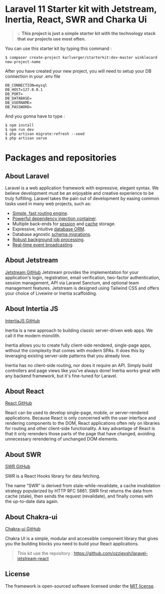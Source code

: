 # Laravel 11 Starter kit with Jetstream, Inertia, React, SWR and Charka Ui
> 💡 **This project is just a simple starter kit with the technology stack that our projects use most often.**

You can use this starter kit by typing this command : 
```shell
$ composer create-project karlverger/starterkit:dev-master winklecard new-project-name
```

After you have created your new project, you will need to setup your DB connection in your .env file

```dotenv
DB_CONNECTION=mysql
DB_HOST=127.0.0.1
DB_PORT=
DB_DATABASE=
DB_USERNAME=
DB_PASSWORD=
```

And you gonna have  to type :
```shell
$ npm install
$ npm run dev
$ php artisan migrate:refresh --seed 
$ php artisan serve
```

# Packages and repositories

## About Laravel

Laravel is a web application framework with expressive, elegant syntax. We believe development must be an enjoyable and creative experience to be truly fulfilling. Laravel takes the pain out of development by easing common tasks used in many web projects, such as:

- [Simple, fast routing engine](https://laravel.com/docs/routing).
- [Powerful dependency injection container](https://laravel.com/docs/container).
- Multiple back-ends for [session](https://laravel.com/docs/session) and [cache](https://laravel.com/docs/cache) storage.
- Expressive, intuitive [database ORM](https://laravel.com/docs/eloquent).
- Database agnostic [schema migrations](https://laravel.com/docs/migrations).
- [Robust background job processing](https://laravel.com/docs/queues).
- [Real-time event broadcasting](https://laravel.com/docs/broadcasting).


## About Jetstream
[Jetstream GitHub](https://github.com/laravel/jetstream)
Jetstream provides the implementation for your application's login, registration, email verification, two-factor authentication, session management, API via Laravel Sanctum, and optional team management features. Jetstream is designed using Tailwind CSS and offers your choice of Livewire or Inertia scaffolding.

## About Intertia JS
[IntertiaJS GitHub](https://github.com/inertiajs)

Inertia is a new approach to building classic server-driven web apps. We call it the modern monolith.

Inertia allows you to create fully client-side rendered, single-page apps, without the complexity that comes with modern SPAs. It does this by leveraging existing server-side patterns that you already love.

Inertia has no client-side routing, nor does it require an API. Simply build controllers and page views like you've always done! Inertia works great with any backend framework, but it's fine-tuned for Laravel.


## About React
[React GitHub](https://github.com/facebook/react)

React can be used to develop single-page, mobile, or server-rendered applications. Because React is only concerned 
with the user interface and rendering components to the DOM, React applications often rely on libraries for routing and other client-side functionality. 
A key advantage of React is that it only rerenders those parts of the page that have changed, avoiding unnecessary rerendering of unchanged DOM elements.

## About SWR
[SWR GitHub](https://github.com/vercel/swr)

SWR is a React Hooks library for data fetching.

The name “SWR” is derived from stale-while-revalidate, a cache invalidation strategy popularized by HTTP RFC 5861. SWR first returns the data from cache (stale), then sends the request (revalidate), and finally comes with the up-to-date data again.

## About Chakra-ui
[Chakra-ui GitHub](https://github.com/chakra-ui/chakra-ui)

Chakra UI is a simple, modular and accessible component library that gives you the building blocks you need to build your React applications.

> This kit use the repository :  https://github.com/ozziexsh/laravel-jetstream-react

## License

The framework is open-sourced software licensed under the [MIT license](https://opensource.org/licenses/MIT).
